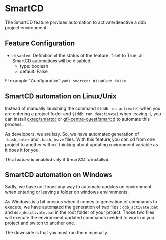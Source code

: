 SmartCD
===

The SmartCD feature provides automation to activate/deactive a ddb project environment.

Feature Configuration
---

- `disabled`: Definition of the status of the feature. If set to True, all SmartCD automations will be disabled.
    - type: boolean
    - default: False

!!! example "Configuration"
    ```yaml
    smartcd:
      disabled: false
    ```
    
SmartCD automation on Linux/Unix
---

Instead of manually launching the command `$(ddb run activate)` when you are entering a project folder and 
`$(ddb run deactivate)` when leaving it, you can install [cxreg/smartcd](https://github.com/cxreg/smartcd)
or [gfi-centre-ouest/smartcd](https://github.com/gfi-centre-ouest/smartcd) to automate this process.

As developers, we are lazy. So, we have automated generation of `.bash_enter` and `.bash_leave` files.
With this feature, you can cd from one project to another without thinking about updating environment 
variable as it does it for you.

This feature is enabled only if SmartCD is installed.
 
SmartCD automation on Windows
---

Sadly, we have not found any way to automate updates on environment when entering or leaving a folder on windows
environments.

As Windows is a bit onerous when it comes to generation of commands to execute, we have automated the generation of two
files : `ddb_activate.bat` and `ddb_deactivate.bat` in the root folder of your project. Those two files will execute the
environment updated commands needed to work on you project and switch to another one. 

The downside is that you must run them manually.





















